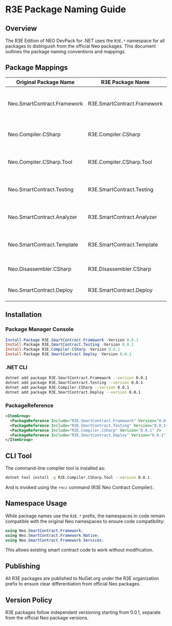 # R3E Package Naming Guide

## Overview

The R3E Edition of NEO DevPack for .NET uses the `R3E.*` namespace for all packages to distinguish from the official Neo packages. This document outlines the package naming conventions and mappings.

## Package Mappings

| Original Package Name | R3E Package Name | Description |
|----------------------|------------------|-------------|
| Neo.SmartContract.Framework | R3E.SmartContract.Framework | Core framework for smart contract development |
| Neo.Compiler.CSharp | R3E.Compiler.CSharp | C# to NeoVM compiler library |
| Neo.Compiler.CSharp.Tool | R3E.Compiler.CSharp.Tool | CLI tool for contract compilation (rncc) |
| Neo.SmartContract.Testing | R3E.SmartContract.Testing | Testing framework for smart contracts |
| Neo.SmartContract.Analyzer | R3E.SmartContract.Analyzer | Code analyzers for smart contracts |
| Neo.SmartContract.Template | R3E.SmartContract.Template | Project templates for new contracts |
| Neo.Disassembler.CSharp | R3E.Disassembler.CSharp | NeoVM bytecode disassembler |
| Neo.SmartContract.Deploy | R3E.SmartContract.Deploy | Deployment toolkit for contracts |

## Installation

### Package Manager Console

```powershell
Install-Package R3E.SmartContract.Framework -Version 0.0.1
Install-Package R3E.SmartContract.Testing -Version 0.0.1
Install-Package R3E.Compiler.CSharp -Version 0.0.1
Install-Package R3E.SmartContract.Deploy -Version 0.0.1
```

### .NET CLI

```bash
dotnet add package R3E.SmartContract.Framework --version 0.0.1
dotnet add package R3E.SmartContract.Testing --version 0.0.1
dotnet add package R3E.Compiler.CSharp --version 0.0.1
dotnet add package R3E.SmartContract.Deploy --version 0.0.1
```

### PackageReference

```xml
<ItemGroup>
  <PackageReference Include="R3E.SmartContract.Framework" Version="0.0.1" />
  <PackageReference Include="R3E.SmartContract.Testing" Version="0.0.1" />
  <PackageReference Include="R3E.Compiler.CSharp" Version="0.0.1" />
  <PackageReference Include="R3E.SmartContract.Deploy" Version="0.0.1" />
</ItemGroup>
```

## CLI Tool

The command-line compiler tool is installed as:

```bash
dotnet tool install -g R3E.Compiler.CSharp.Tool --version 0.0.1
```

And is invoked using the `rncc` command (R3E Neo Contract Compiler).

## Namespace Usage

While package names use the `R3E.*` prefix, the namespaces in code remain compatible with the original Neo namespaces to ensure code compatibility:

```csharp
using Neo.SmartContract.Framework;
using Neo.SmartContract.Framework.Native;
using Neo.SmartContract.Framework.Services;
```

This allows existing smart contract code to work without modification.

## Publishing

All R3E packages are published to NuGet.org under the R3E organization prefix to ensure clear differentiation from official Neo packages.

## Version Policy

R3E packages follow independent versioning starting from 0.0.1, separate from the official Neo package versions.